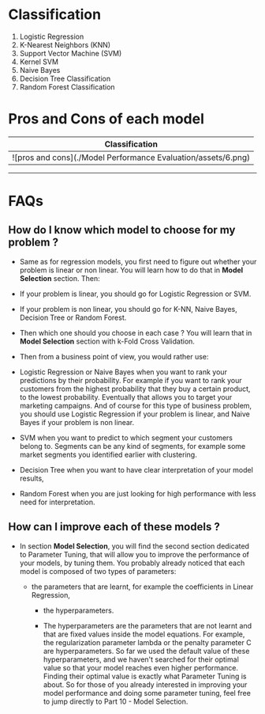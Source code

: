 # Classification
	
1. Logistic Regression
2. K-Nearest Neighbors (KNN)
3. Support Vector Machine (SVM)
4. Kernel SVM
5. Naive Bayes
6. Decision Tree Classification
7. Random Forest Classification

# Pros and Cons of each model 

|Classification|
|---|
|![pros and cons](./Model Performance Evaluation/assets/6.png)|


---

# FAQs 

## How do I know which model to choose for my problem ?

- Same as for regression models, you first need to figure out whether your problem is linear or non linear. You will learn how to do that in **Model Selection** section. Then:

- If your problem is linear, you should go for Logistic Regression or SVM.

- If your problem is non linear, you should go for K-NN, Naive Bayes, Decision Tree or Random Forest.

- Then which one should you choose in each case ? You will learn that in **Model Selection** section with k-Fold Cross Validation.

- Then from a business point of view, you would rather use:

- Logistic Regression or Naive Bayes when you want to rank your predictions by their probability. For example if you want to rank your customers from the highest probability that they buy a certain product, to the lowest probability. Eventually that allows you to target your marketing campaigns. And of course for this type of business problem, you should use Logistic Regression if your problem is linear, and Naive Bayes if your problem is non linear.

- SVM when you want to predict to which segment your customers belong to. Segments can be any kind of segments, for example some market segments you identified earlier with clustering.

- Decision Tree when you want to have clear interpretation of your model results,

- Random Forest when you are just looking for high performance with less need for interpretation. 

## How can I improve each of these models ?

- In section **Model Selection**, you will find the second section dedicated to Parameter Tuning, that will allow you to improve the performance of your models, by tuning them. You probably already noticed that each model is composed of two types of parameters:

	- the parameters that are learnt, for example the coefficients in Linear Regression,

		- the hyperparameters.
		
		- The hyperparameters are the parameters that are not learnt and that are fixed values inside the model equations. For example, the regularization parameter lambda or the penalty parameter C are hyperparameters. So far we used the default value of these hyperparameters, and we haven't searched for their optimal value so that your model reaches even higher performance. Finding their optimal value is exactly what Parameter Tuning is about. So for those of you already interested in improving your model performance and doing some parameter tuning, feel free to jump directly to Part 10 - Model Selection.